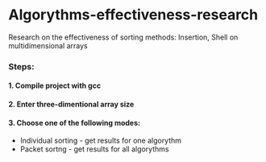 # Algorythms-effectiveness-research
Research on the effectiveness of sorting methods: Insertion, Shell on multidimensional arrays

### Steps:
#### 1. Compile project with gcc
#### 2. Enter three-dimentional array size
#### 3. Choose one of the following modes:
 * Individual sorting - get results for one algorythm
 * Packet sortng - get results for all algorythms
